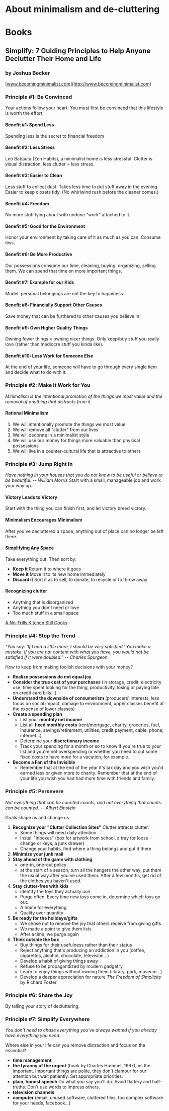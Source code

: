 # About minimalism and de-cluttering

# Books

## Simplify: 7 Guiding Principles to Help Anyone Declutter Their Home and Life
### by Joshua Becker

[www.becomingminimalist.com](http://www.becomingminimalist.com)

### Principle #1: Be Convinced
Your actions follow your heart. You must first be convinced that this lifestyle is worth the effort

#### Benefit #1: Spend Less
Spending less is the secret to financial freedom

#### Benefit #2: Less Stress
Leo Babauta (Zen Habits), a minimalist home is less stressful. Clutter is visual distraction, less clutter = less stress.

#### Benefit #3: Easier to Clean
Less stuff to collect dust. Takes less time to put stuff away in the evening. Easier to keep closets tidy. (No whirlwind rush before the cleaner comes.)

#### Benefit #4: Freedom
No more stuff lying about with undone "work" attached to it.

#### Benefit #5: Good for the Environment
Honor your environment by taking care of it as much as you can. Consume less.

#### Benefit #6: Be More Productive
Our possessions consume our time, cleaning, buying, organizing, selling them. We can spend that time on more important things.

#### Benefit #7: Example for our Kids
Model: personal belongings are not the key to happiness.

#### Benefit #8: Financially Support Other Causes
Save money that can be furthered to other causes you believe in.

#### Benefit #9: Own Higher Quality Things
Owning fewer things = owning nicer things. Only keep/buy stuff you really love (rather than mediocre stuff you kinda like).

#### Benefit #10: Less Work for Someone Else
At the end of your life, someone will have to go through every single item and decide what to do with it.

### Principle #2: Make It Work for You
*Minimalism is the intentional promotion of the things we most value and the removal of anything that distracts from it.*

#### Rational Minimalism
1. We will intentionally promote the things we most value
2. We will remove all "clutter" from our lives
3. We will decorate in a minimalist style
4. We will use our money for things more valuable than physical possessions
5. We will live in a counter-cultural life that is attractive to others

### Principle #3: Jump Right In
*Have nothing in your houses that you do not know to be useful or believe to be beautiful. -- William Morris*
Start with a small, manageable job and work your way up.

#### Victory Leads to Victory
Start with the thing you can finish first, and let victory breed victory.

#### Minimalism Encourages Minimalism
After you've decluttered a space, anything out of place can no longer be left there.

#### Simplifying Any Space
Take everything out. Then sort by:
- **Keep it** Return it to where it goes
- **Move it** Move it to its new home immediately
- **Discard it** Sort it as to sell, to donate, to recycle or to throw away

#### Recognizing clutter
- Anything that is disorganized
- Anything you don't need or love
- Too much stuff in a small space

[A No-Frills Kitchen Still Cooks](http://www.nytimes.com/2007/05/09/dining/09mini.html)

### Principle #4: Stop the Trend
*"You say: 'If I had a little more, I should be very satisfied.' You make a mistake. If you are not content with what you have, you would not be satisfied if it were doubled." -- Charles Spurgeon*

How to keep from making foolish decisions with your money?

- **Realize possessions do not equal joy**
- **Consider the true cost of your purchases** (in storage, credit, electricity use, time spent looking for the thing, productivity, losing or paying late on credit card bills...)
- **Understand the downside of consumerism** (producers' interests, less focus on social impact, damage to environment, upper classes benefit at the expense of lower classes)
- **Create a spending plan**
    + List your **monthly net income**
    + List all **fixed monthly costs** (rent/mortgage, charity, groceries, fuel, insurance, savings/retirement, utilities, credit payment, cable, phone, internet...)
    + Determine your **discretionary income**
    + Track your spending for a month or so to know if you're true to your list and you're not overspending or whether you need to cut some fixed costs to have more for a vacation, for example.
- **Become a Fan of the Invisible**
    + Remember that at the end of the year it's tax day and you wish you'd earned less or given more to charity. Remember that at the end of your life you wish you had had more time with friends and family.

### Principle #5: Persevere
*Not everything that can be counted counts, and not everything that counts can be counted. -- Albert Einstein*

Goals shape us and change us

1. **Recognize your "Clutter Collection Sites"** Clutter attracts clutter. 
    - Some things will need daily attention
    - Install "inboxes" (box for artwork from school, a tray for loose change or keys, a junk drawer)
    - Change your habits, find where a thing belongs and put it there
2. **Minimize your junk mail**
3. **Stay ahead of the game with clothing**
    - one-in, one-out policy
    - at the start of a season, turn all the hangers the other way, put them the usual way after you've used them. After a few months, get rid of the clothes you haven't used.
4. **Stay clutter-free with kids**
    - identify the toys they actually use
    - Purge often. Every time new toys come in, determine which toys go out.
    - A home for everything
    - Quality over quantity
5. **Be ready for the holidays/gifts**
    - We chose not to remove the joy that others receive from giving gifts
    - We made a point to give them lists
    - After a time, we purge again
6. **Think outside the box**
    - Buy things for their usefulness rather than their status
    - Reject anything that's producing an addiction in you (coffee, cigarettes, alcohol, chocolate, television...)
    - Develop a habit of giving things away
    - Refuse to be propagandized by modern gadgetry
    - Learn to enjoy things without owning them (library, park, museum...)
    - Develop a deeper appreciation for nature
    *The Freedom of Simplicity* by Richard Foster

### Principle #6: Share the Joy

By telling your story of decluttering.

### Principle #7: Simplify Everywhere
*You don't need to chase everything you've always wanted if you already have everything you need.*

Where else in your life can you remove distraction and focus on the essential?

- **time management**
- **the tyranny of the urgent** (book by Charles Hummel, 1967), vs the important. Important things are polite, they don't clamour for our attention but wait patiently. Set appropriate priorities.
- **plain, honest speech** Do what you say you'll do. Avoid flattery and half-truths. Don't use words to impress others.
- **television channels**
- **computer** (email, unused software, cluttered files, too complex software for your needs, facebook...)









